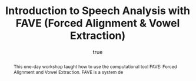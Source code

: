 ---
layout: paper
title: "Introduction to Speech Analysis with FAVE (Forced Alignment & Vowel Extraction)"
year: 2015
author: [ { name: "Josef Fruehwald", url: "https://jofrhwld.github.io" }]
abstract: "This one-day workshop taught how to use the computational tool FAVE: Forced Alignment and Vowel Extraction. FAVE is a system de"
docs: [{format: "Workshop Slides [html]", url: "https://jofrhwld.github.io/workshops/fave2015/" },
{format: "test files [zip]", url: "https://jofrhwld.github.io/workshops/test_files.zip"},
{format: "FAVE Code", url: "https://github.com/JoFrhwld/FAVE"},
{format: "FAVE Wiki", url: "https://github.com/JoFrhwld/FAVE/wiki"},
{format: "FAVE users group", url: "https://groups.google.com/forum/#!forum/fave-users"}]
presented: [{conf: "SGSSS SAIL Pathway event at University of Edinburgh", url: "http://www.socsciscotland.ac.uk/events/advanced_training/2014_2015/SGSSS-FAVE-2014"} ]
categories: [workshop]
display-cateogry: "Workshop"
comments: true
---